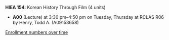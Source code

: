 **HIEA 154**: Korean History Through Film (4 units)

- **A00** (Lecture) at 3:30 pm–4:50 pm on Tuesday, Thursday at RCLAS R06 by Henry, Todd A. (A09153658)

[Enrollment numbers over time](./HIEA154.tsv)
